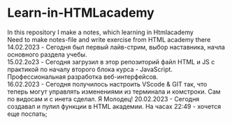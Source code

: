 # Learn-in-HTMLacademy
In this repository I make a notes, which learning in Htmlacademy<br>
Need to make notes-file and write exercise from HTML academy there <br>
14.02.2023 - Сегодня был первый лайв-стрим, выбор наставника, начла основного раздела учебы.<br>
15.02.2o23 - Сегодня загрузил в этор репозиторий файл HTML и JS с практикой по началу второго блока курса - JavaScript. Профессиональная разработка веб-интерфейсов.<br>
16.02.2023 - Сегодня получилось настроить VScode & GIT так, что теперь могут управлять изменениями из терминала и комстроки. Сам по видосам и с инета сделал. Я Молодец!
20.02.2023 - Сегодня создавал и пулил функции в HTML академии. На часах 22:49 - хочется еще поспать;
